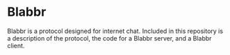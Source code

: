 # Blabbr

Blabbr is a protocol designed for internet chat. Included in this repository is a description of the protocol, the code for a Blabbr server, and a Blabbr client.
